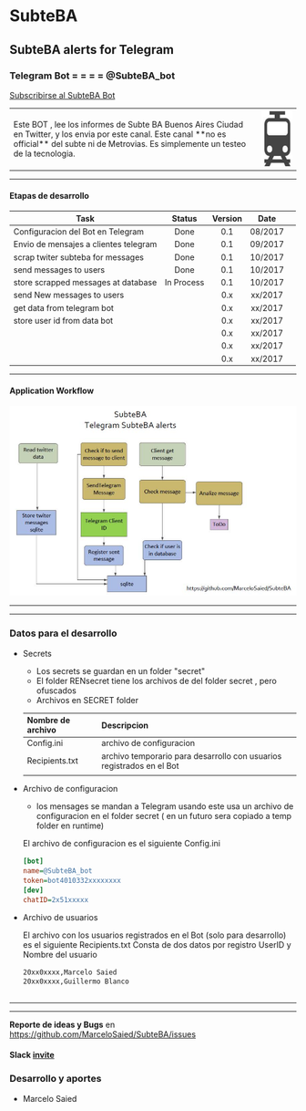#                      SubteBA
##               SubteBA alerts for Telegram

###          Telegram Bot    = = = =    @SubteBA_bot

[Subscribirse al SubteBA Bot ](https://t.me/subteba)


<table border="0">
<tr><td>
Este BOT , lee los informes de Subte BA Buenos Aires Ciudad en Twitter, y los envia por este canal.
Este canal **no es official** del subte ni de Metrovias.
Es simplemente un testeo de la tecnologia.
</td> <td> <img src="https://github.com/MarceloSaied/SubteBA/blob/master/images/SubteBA_icon.jpg" 
alt="SubteBA Logo" height="100" width="200"> 
</td></tr>

</table>

- - -
#### Etapas de desarrollo
| Task                                  | Status     | Version| Date      |     |
| ------------------------------------- |:----------:| :-----:| :--------:|----:|
| Configuracion del Bot en Telegram     | Done       | 0.1    |  08/2017  |     | 
| Envio de mensajes a clientes telegram | Done       | 0.1    |  09/2017  |     |
| scrap twiter subteba for messages     | Done       | 0.1    |  10/2017  |     |
| send messages to users                | Done       | 0.1    |  10/2017  |     |
| store scrapped messages at database   | In Process | 0.1    |  10/2017  |     |
| send New messages to users            |            | 0.x    |  xx/2017  |     |
| get data from telegram bot            |            | 0.x    |  xx/2017  |     |
| store user id from data bot           |            | 0.x    |  xx/2017  |     |
|                                       |            | 0.x    |  xx/2017  |     |
|                                       |            | 0.x    |  xx/2017  |     |
|                                       |            | 0.x    |  xx/2017  |     |

- - -
#### Application Workflow
![Workflow1 image](https://github.com/MarceloSaied/SubteBA/blob/master/images/workflow1.jpg)

- - - 
- - -
### Datos para el desarrollo

* Secrets
	* Los secrets se guardan en un folder  "secret"
	* El folder RENsecret tiene los archivos de del folder secret , pero ofuscados
	* Archivos en SECRET folder
	
	| Nombre de archivo       | Descripcion     | 
	| ----------------------- |----------|
	| Config.ini | archivo de configuracion      | 
	| Recipients.txt | archivo temporario para desarrollo con usuarios registrados en el Bot | 
	|      |  | 


* Archivo de configuracion
	* los mensages se mandan a Telegram usando este usa un archivo de configuracion en el folder secret ( en un futuro sera copiado a temp folder en runtime)

	El archivo de configuracion es el siguiente
	Config.ini

	```ini
	[bot]
	name=@SubteBA_bot
	token=bot4010332xxxxxxxx
	[dev]
	chatID=2x51xxxxx
	```

* Archivo de usuarios

	El archivo con los usuarios registrados en el Bot (solo para desarrollo) es el siguiente
	Recipients.txt
	Consta de dos datos por registro
	UserID y Nombre del usuario
	```csv
	20xx0xxxx,Marcelo Saied
	20xx0xxxx,Guillermo Blanco


	```
- - -

- - -

**Reporte de ideas  y Bugs** en https://github.com/MarceloSaied/SubteBA/issues
#### Slack [invite](https://join.slack.com/t/subteba/shared_invite/enQtMjQ5ODYxMjkwNzU3LWRjMDM0MmUzOTZhNWQ5N2Q4ZWM5NmM3OGM2ZmQxYzgxODdjMTk4NWZjYmNkYTEwMTEzYWI1ZTk5YTIxZTk2OGU)

### Desarrollo y aportes

* Marcelo Saied
